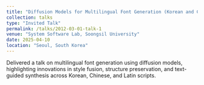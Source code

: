 ```yaml
---
title: "Diffusion Models for Multilingual Font Generation (Korean and Chinese)"
collection: talks
type: "Invited Talk"
permalink: /talks/2012-03-01-talk-1
venue: "System Software Lab, Soongsil University"
date: 2025-04-10
location: "Seoul, South Korea"
---
```



Delivered a talk on multilingual font generation using diffusion models, highlighting innovations in style fusion, structure preservation, and text-guided synthesis across Korean, Chinese, and Latin scripts.
